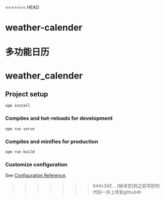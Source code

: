 <<<<<<< HEAD
# weather-calender
多功能日历
=======
# weather_calender

## Project setup
```
npm install
```

### Compiles and hot-reloads for development
```
npm run serve
```

### Compiles and minifies for production
```
npm run build
```

### Customize configuration
See [Configuration Reference](https://cli.vuejs.org/config/).
>>>>>>> 644c3d2... [候泽空]将之前写好的代码一并上传到github中

